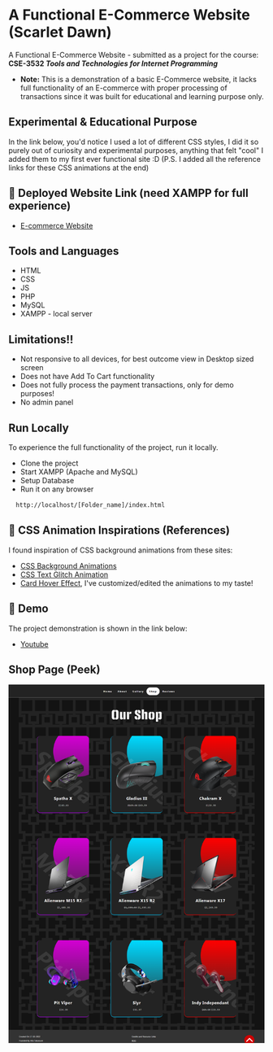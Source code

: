 
# A Functional E-Commerce Website (Scarlet Dawn)

A Functional E-Commerce Website - submitted as a project for the course: **CSE-3532	_Tools and Technologies for Internet Programming_**

- **Note:** This is a demonstration of a basic E-Commerce website, it lacks full functionality of an E-commerce with proper processing of transactions since it was built for educational and learning purpose only.


## Experimental & Educational Purpose
In the link below, you'd notice I used a lot of different CSS styles, I did it so purely out of curiosity and experimental purposes, anything that felt "cool" I added them to my first ever functional site :D
(P.S. I added all the reference links for these CSS animations at the end)

## 🔗 Deployed Website Link (need XAMPP for full experience)
- [E-commerce Website](https://afia45.github.io/E-commerce-Website-Scarlet-Dawn-/index.html)



## Tools and Languages
- HTML
- CSS
- JS
- PHP
- MySQL
- XAMPP - local server
## Limitations!!

- Not responsive to all devices, for best outcome view in Desktop sized screen
- Does not have Add To Cart functionality
- Does not fully process the payment transactions, only for demo purposes!
- No admin panel


## Run Locally

To experience the full functionality of the project, run it locally.

- Clone the project
- Start XAMPP (Apache and MySQL)
- Setup Database
- Run it on any browser 

```bash
  http://localhost/[Folder_name]/index.html
```
## 🔗 CSS Animation Inspirations (References)
I found inspiration of CSS background animations from these sites:
- [CSS Background Animations](https://freefrontend.com/css-animated-backgrounds/)
- [CSS Text Glitch Animation](https://freefrontend.com/css-text-glitch-effects/)
- [Card Hover Effect](https://www.youtube.com/watch?v=c-6XRnYHbkw),
I've customized/edited the animations to my taste!

## 🔗 Demo

The project demonstration is shown in the link below:
- [Youtube](https://youtu.be/VOQwNz3usGc)

## Shop Page (Peek) 
![Screenshot](/img/ss.png)
